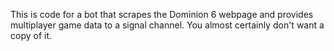 This is code for a bot that scrapes the Dominion 6 webpage and provides multiplayer game data to a signal channel. You almost certainly don't want a copy of it.
